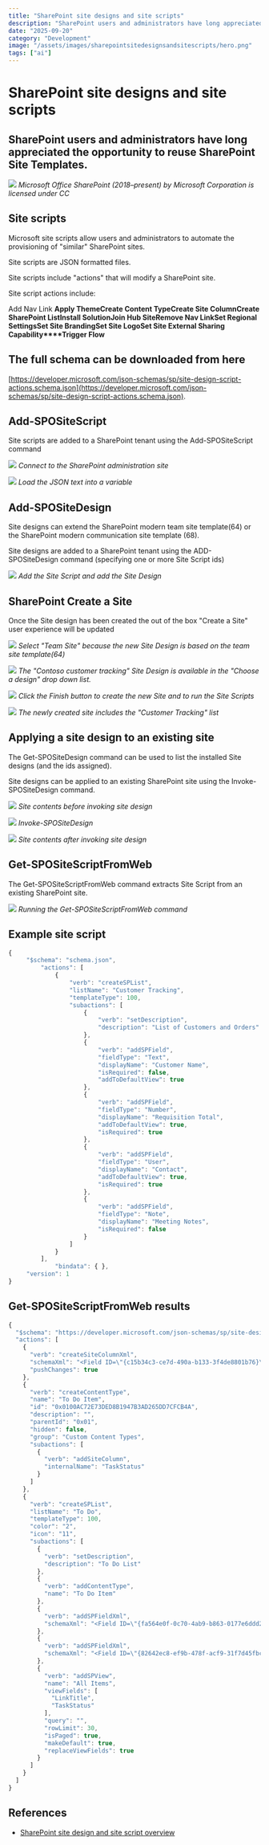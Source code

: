 ```yaml
---
title: "SharePoint site designs and site scripts"
description: "SharePoint users and administrators have long appreciated the opportunity to reuse SharePoint Site Templates."
date: "2025-09-20"
category: "Development"
image: "/assets/images/sharepointsitedesignsandsitescripts/hero.png"
tags: ["ai"]
---
```


# SharePoint site designs and site scripts

## SharePoint users and administrators have long appreciated the opportunity to reuse SharePoint Site Templates.

![](/assets/images/sharepointsitedesignsandsitescripts/1200px-microsoft-office-sharepoint-2018present.svg-1200x1172.png)
*Microsoft Office SharePoint (2018–present) by Microsoft Corporation is licensed under CC*


## Site scripts

Microsoft site scripts allow users and administrators to automate the provisioning of "similar" SharePoint sites.

Site scripts are JSON formatted files. 

Site scripts include "actions" that will modify a SharePoint site. 

Site script actions include:

Add Nav Link
**Apply Theme****Create Content Type****Create Site Column****Create SharePoint List****Install Solution****Join Hub Site****Remove Nav Link****Set Regional Settings****Set Site Branding****Set Site Logo****Set Site External Sharing Capability****Trigger Flow**


## The full schema can be downloaded from here

[https://developer.microsoft.com/json-schemas/sp/site-design-script-actions.schema.json](https://developer.microsoft.com/json-schemas/sp/site-design-script-actions.schema.json).


## Add-SPOSiteScript

Site scripts are added to a SharePoint tenant using the Add-SPOSiteScript command

![](/assets/images/sharepointsitedesignsandsitescripts/image-6-979x512.png)
*Connect to the SharePoint administration site*

![](/assets/images/sharepointsitedesignsandsitescripts/image-17-979x512.png)
*Load the JSON text into a variable*


## Add-SPOSiteDesign

Site designs can extend the SharePoint modern team site template(64) or the SharePoint modern communication site template (68).

Site designs are added to a SharePoint tenant using the ADD-SPOSiteDesign command (specifying one or more Site Script ids)

![](/assets/images/sharepointsitedesignsandsitescripts/image-10-979x512.png)
*Add the Site Script and add the Site Design*


## SharePoint Create a Site

Once the Site design has been created the out of the box "Create a Site" user experience will be updated

![](/assets/images/sharepointsitedesignsandsitescripts/image-11-1366x728.png)
*Select "Team Site" because the new Site Design is based on the team site template(64)*

![](/assets/images/sharepointsitedesignsandsitescripts/image-12-1366x728.png)
*The "Contoso customer tracking" Site Design is available in the "Choose a design" drop down list.*

![](/assets/images/sharepointsitedesignsandsitescripts/image-14-1366x728.png)
*Click the Finish button to create the new Site and to run the Site Scripts*

![](/assets/images/sharepointsitedesignsandsitescripts/image-16-1366x728.png)
*The newly created site includes the "Customer Tracking" list*


## Applying a site design to an existing site

The Get-SPOSiteDesign command can be used to list the installed Site designs (and the ids assigned).

Site designs can be applied to an existing SharePoint site using the Invoke-SPOSiteDesign command.

![](/assets/images/sharepointsitedesignsandsitescripts/image-20-1057x674.png)
*Site contents before invoking site design*

![](/assets/images/sharepointsitedesignsandsitescripts/image-19-979x512.png)
*Invoke-SPOSiteDesign*

![](/assets/images/sharepointsitedesignsandsitescripts/image-21-1057x674.png)
*Site contents after invoking site design*


## Get-SPOSiteScriptFromWeb

The Get-SPOSiteScriptFromWeb command extracts Site Script from an existing SharePoint site.

![](/assets/images/sharepointsitedesignsandsitescripts/image-22-979x512.png)
*Running the Get-SPOSiteScriptFromWeb command*


## Example site script

```javascript
{
     "$schema": "schema.json",
         "actions": [
             {
                 "verb": "createSPList",
                 "listName": "Customer Tracking",
                 "templateType": 100,
                 "subactions": [
                     {
                         "verb": "setDescription",
                         "description": "List of Customers and Orders"
                     },
                     {
                         "verb": "addSPField",
                         "fieldType": "Text",
                         "displayName": "Customer Name",
                         "isRequired": false,
                         "addToDefaultView": true
                     },
                     {
                         "verb": "addSPField",
                         "fieldType": "Number",
                         "displayName": "Requisition Total",
                         "addToDefaultView": true,
                         "isRequired": true
                     },
                     {
                         "verb": "addSPField",
                         "fieldType": "User",
                         "displayName": "Contact",
                         "addToDefaultView": true,
                         "isRequired": true
                     },
                     {
                         "verb": "addSPField",
                         "fieldType": "Note",
                         "displayName": "Meeting Notes",
                         "isRequired": false
                     }
                 ]
             }
         ],
             "bindata": { },
     "version": 1
}
```

## Get-SPOSiteScriptFromWeb results

```javascript
{
  "$schema": "https://developer.microsoft.com/json-schemas/sp/site-design-script-actions.schema.json",
  "actions": [
    {
      "verb": "createSiteColumnXml",
      "schemaXml": "<Field ID=\"{c15b34c3-ce7d-490a-b133-3f4de8801b76}\" Name=\"TaskStatus\" Group=\"Core Task and Issue Columns\" Type=\"Choice\" DisplayName=\"Task Status\" SourceID=\"http://schemas.microsoft.com/sharepoint/v3/fields\" StaticName=\"TaskStatus\" DelayActivateTemplateBinding=\"GROUP,SPSPERS,SITEPAGEPUBLISHING\" Customization=\"\" AllowDeletion=\"TRUE\"><CHOICES><CHOICE>Not Started</CHOICE><CHOICE>In Progress</CHOICE><CHOICE>Completed</CHOICE><CHOICE>Deferred</CHOICE><CHOICE>Waiting on someone else</CHOICE></CHOICES><MAPPINGS><MAPPING Value=\"1\">Not Started</MAPPING><MAPPING Value=\"2\">In Progress</MAPPING><MAPPING Value=\"3\">Completed</MAPPING><MAPPING Value=\"4\">Deferred</MAPPING><MAPPING Value=\"5\">Waiting on someone else</MAPPING></MAPPINGS><Default>Not Started</Default></Field>",
      "pushChanges": true
    },
    {
      "verb": "createContentType",
      "name": "To Do Item",
      "id": "0x0100AC72E73DED8B1947B3AD265DD7CFCB4A",
      "description": "",
      "parentId": "0x01",
      "hidden": false,
      "group": "Custom Content Types",
      "subactions": [
        {
          "verb": "addSiteColumn",
          "internalName": "TaskStatus"
        }
      ]
    },
    {
      "verb": "createSPList",
      "listName": "To Do",
      "templateType": 100,
      "color": "2",
      "icon": "11",
      "subactions": [
        {
          "verb": "setDescription",
          "description": "To Do List"
        },
        {
          "verb": "addContentType",
          "name": "To Do Item"
        },
        {
          "verb": "addSPFieldXml",
          "schemaXml": "<Field ID=\"{fa564e0f-0c70-4ab9-b863-0177e6ddd247}\" Type=\"Text\" Name=\"Title\" DisplayName=\"Title\" Required=\"TRUE\" SourceID=\"http://schemas.microsoft.com/sharepoint/v3\" StaticName=\"Title\" FromBaseType=\"TRUE\" MaxLength=\"255\" />"
        },
        {
          "verb": "addSPFieldXml",
          "schemaXml": "<Field ID=\"{82642ec8-ef9b-478f-acf9-31f7d45fbc31}\" DisplayName=\"Title\" Description=\"\" Name=\"LinkTitle\" SourceID=\"http://schemas.microsoft.com/sharepoint/v3\" StaticName=\"LinkTitle\" Type=\"Computed\" ReadOnly=\"TRUE\" FromBaseType=\"TRUE\" Width=\"150\" DisplayNameSrcField=\"Title\" Sealed=\"FALSE\"><FieldRefs><FieldRef Name=\"Title\" /><FieldRef Name=\"LinkTitleNoMenu\" /><FieldRef Name=\"_EditMenuTableStart2\" /><FieldRef Name=\"_EditMenuTableEnd\" /></FieldRefs><DisplayPattern><FieldSwitch><Expr><GetVar Name=\"FreeForm\" /></Expr><Case Value=\"TRUE\"><Field Name=\"LinkTitleNoMenu\" /></Case><Default><HTML><![CDATA[<div class=\"ms-vb itx\" onmouseover=\"OnItem(this)\" CTXName=\"ctx]]></HTML><Field Name=\"_EditMenuTableStart2\" /><HTML><![CDATA[\">]]></HTML><Field Name=\"LinkTitleNoMenu\" /><HTML><![CDATA[</div>]]></HTML><HTML><![CDATA[<div class=\"s4-ctx\" onmouseover=\"OnChildItem(this.parentNode); return false;\">]]></HTML><HTML><![CDATA[<span>&nbsp;</span>]]></HTML><HTML><![CDATA[<a onfocus=\"OnChildItem(this.parentNode.parentNode); return false;\" onclick=\"PopMenuFromChevron(event); return false;\" href=\"javascript:;\" title=\"Open Menu\"></a>]]></HTML><HTML><![CDATA[<span>&nbsp;</span>]]></HTML><HTML><![CDATA[</div>]]></HTML></Default></FieldSwitch></DisplayPattern></Field>"
        },
        {
          "verb": "addSPView",
          "name": "All Items",
          "viewFields": [
            "LinkTitle",
            "TaskStatus"
          ],
          "query": "",
          "rowLimit": 30,
          "isPaged": true,
          "makeDefault": true,
          "replaceViewFields": true
        }
      ]
    }
  ]
}
```
## References

- [SharePoint site design and site script overview](https://docs.microsoft.com/en-us/sharepoint/dev/declarative-customization/site-design-overview)

